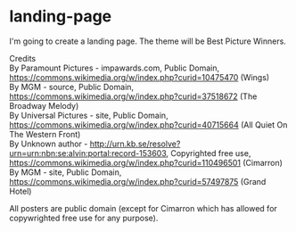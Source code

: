 # landing-page  
I'm going to create a landing page. The theme will be Best Picture Winners.  
  
Credits  
By Paramount Pictures - impawards.com, Public Domain, https://commons.wikimedia.org/w/index.php?curid=10475470 (Wings)  
By MGM - source, Public Domain, https://commons.wikimedia.org/w/index.php?curid=37518672 (The Broadway Melody)  
By Universal Pictures - site, Public Domain, https://commons.wikimedia.org/w/index.php?curid=40715664 (All Quiet On The Western Front)  
By Unknown author - http://urn.kb.se/resolve?urn=urn:nbn:se:alvin:portal:record-153603, Copyrighted free use, https://commons.wikimedia.org/w/index.php?curid=110496501 (Cimarron)  
By MGM - site, Public Domain, https://commons.wikimedia.org/w/index.php?curid=57497875 (Grand Hotel)  
  
All posters are public domain (except for Cimarron which has allowed for copywrighted free use for any purpose).  
